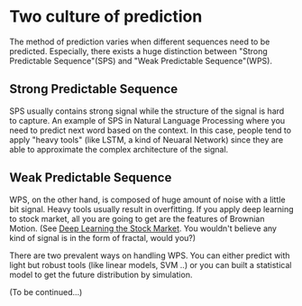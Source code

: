 # Two culture of prediction 
The method of prediction varies when different sequences need to be predicted. Especially, there exists a huge distinction between "Strong Predictable Sequence"(SPS) and "Weak Predictable Sequence"(WPS).

## Strong Predictable Sequence 
SPS usually contains strong signal while the structure of the signal is hard to capture. An example of SPS in Natural Language Processing where you need to predict next word based on the context. In this case, people tend to apply "heavy tools" (like LSTM, a kind of Neuaral Network) since they are able to approximate the complex architecture of the signal.

## Weak Predictable Sequence 
WPS, on the other hand, is composed of huge amount of noise with a little bit signal. Heavy tools usually result in overfitting. If you apply deep learning to stock market, all you are going to get are the features of Brownian Motion. 
(See [Deep Learning the Stock Market](https://medium.com/@TalPerry/deep-learning-the-stock-market-df853d139e02). You wouldn't believe any kind of signal is in the form of fractal, would you?) 

There are two prevalent ways on handling WPS. You can either predict with light but robust tools (like linear models, SVM ..) or you can built a statistical model to get the future distribution by simulation. 

(To be continued...) 
